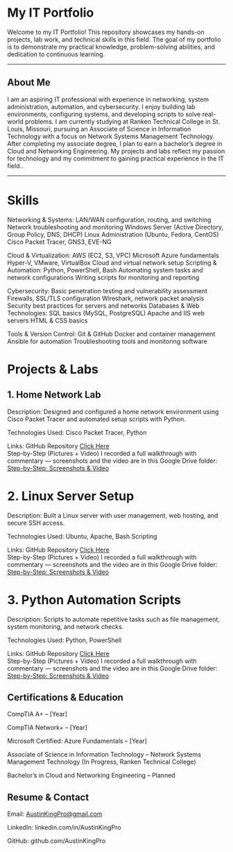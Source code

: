 # My IT Portfolio

Welcome to my IT Portfolio! This repository showcases my hands-on projects, lab work, and technical skills in this field. The goal of my portfolio is to demonstrate my practical knowledge, problem-solving abilities, and dedication to continuous learning.

---

## About Me

I am an aspiring IT professional with experience in networking, system administration, automation, and cybersecurity. I enjoy building lab environments, configuring systems, and developing scripts to solve real-world problems. I am currently studying at Ranken Technical College in St. Louis, Missouri, pursuing an Associate of Science in Information Technology with a focus on Network Systems Management Technology. After completing my associate degree, I plan to earn a bachelor’s degree in Cloud and Networking Engineering. My projects and labs reflect my passion for technology and my commitment to gaining practical experience in the IT field..

---

# Skills

Networking & Systems:
LAN/WAN configuration, routing, and switching
Network troubleshooting and monitoring
Windows Server (Active Directory, Group Policy, DNS, DHCP)
Linux Administration (Ubuntu, Fedora, CentOS)
Cisco Packet Tracer, GNS3, EVE-NG

Cloud & Virtualization:
AWS (EC2, S3, VPC)
Microsoft Azure fundamentals
Hyper-V, VMware, VirtualBox
Cloud and virtual network setup
Scripting & Automation:
Python, PowerShell, Bash
Automating system tasks and network configurations
Writing scripts for monitoring and reporting

Cybersecurity:
Basic penetration testing and vulnerability assessment
Firewalls, SSL/TLS configuration
Wireshark, network packet analysis
Security best practices for servers and networks
Databases & Web Technologies:
SQL basics (MySQL, PostgreSQL)
Apache and IIS web servers
HTML & CSS basics

Tools & Version Control:
Git & GitHub
Docker and container management
Ansible for automation
Troubleshooting tools and monitoring software

# Projects & Labs

## 1. Home Network Lab

Description: Designed and configured a home network environment using Cisco Packet Tracer and automated setup scripts with Python.

Technologies Used: Cisco Packet Tracer, Python

Links: GitHub Repository [Click Here](https://example.com)  
Step-by-Step (Pictures + Video)
I recorded a full walkthrough with commentary — screenshots and the video are in this Google Drive folder:
[Step-by-Step: Screenshots & Video](https://drive.google.com/drive/folders/ABCDEFGHIJKL)

# 2. Linux Server Setup

Description: Built a Linux server with user management, web hosting, and secure SSH access.

Technologies Used: Ubuntu, Apache, Bash Scripting

Links: GitHub Repository [Click Here](https://example.com)  
Step-by-Step (Pictures + Video)
I recorded a full walkthrough with commentary — screenshots and the video are in this Google Drive folder:
[Step-by-Step: Screenshots & Video](https://drive.google.com/drive/folders/ABCDEFGHIJKL)

# 3. Python Automation Scripts

Description: Scripts to automate repetitive tasks such as file management, system monitoring, and network checks.

Technologies Used: Python, PowerShell

Links: GitHub Repository [Click Here](https://example.com)  
Step-by-Step (Pictures + Video)
I recorded a full walkthrough with commentary — screenshots and the video are in this Google Drive folder:
[Step-by-Step: Screenshots & Video](https://drive.google.com/drive/folders/ABCDEFGHIJKL)

## Certifications & Education

CompTIA A+ – [Year]

CompTIA Network+ – [Year]

Microsoft Certified: Azure Fundamentals – [Year]

Associate of Science in Information Technology – Network Systems Management Technology (In Progress, Ranken Technical College)

Bachelor’s in Cloud and Networking Engineering – Planned

## Resume & Contact

Email: AustinKingPro@gmail.com


LinkedIn: linkedin.com/in/AustinKingPro

GitHub: github.com/AustinKingPro
